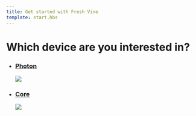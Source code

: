 ```yaml
---
title: Get started with Fresh Vine
template: start.hbs
---
```


<h1 class="choose-device-header">Which device are you interested in?</h1>

<ul class="devices">
  <a href="/guide/getting-started/start/photon">
    <li class="device" id="photon">
      <h3>Photon</h3>
      <img src="assets/images/photon-new.jpg"/>
    </li>
  </a>
  <a href="/guide/getting-started/start/core">
    <li class="device">
      <h3>Core</h3>
      <img src="assets/images/core.png"/>
    </li>
  </a>
</ul>
